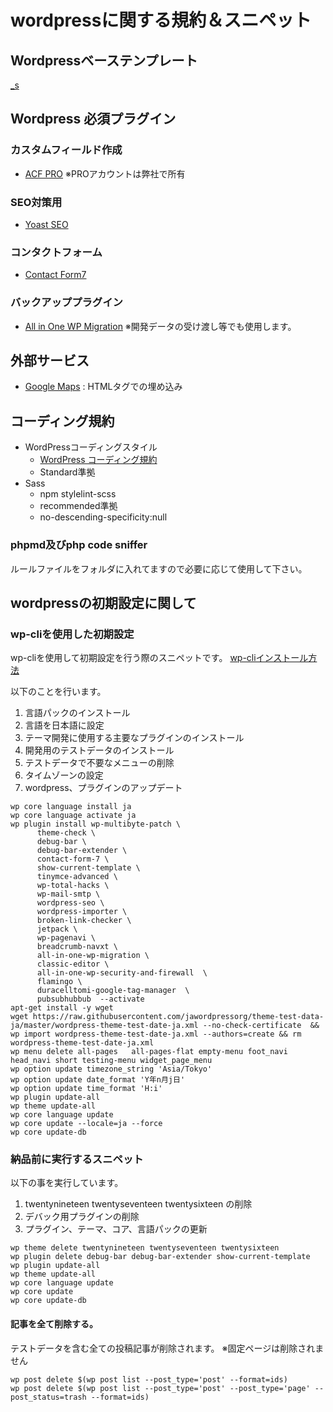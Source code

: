 # wordpressに関する規約＆スニペット

## Wordpressベーステンプレート

[_s](https://underscores.me/)

##  Wordpress 必須プラグイン
### カスタムフィールド作成
- [ACF PRO](https://www.advancedcustomfields.com/resources/)
 ※PROアカウントは弊社で所有

### SEO対策用
- [Yoast SEO](https://ja.wordpress.org/plugins/wordpress-seo/)

### コンタクトフォーム
- [Contact Form7](https://ja.wordpress.org/plugins/contact-form-7/)

### バックアッププラグイン
- [All in One WP Migration](https://wordpress.org/plugins/all-in-one-wp-migration/)
 ※開発データの受け渡し等でも使用します。

## 外部サービス
  - [Google Maps](https://goo.gl/maps/voAb3VKKewj) : HTMLタグでの埋め込み

## コーディング規約

- WordPressコーディングスタイル
  - [WordPress コーディング規約](https://wpdocs.osdn.jp/WordPress_%E3%82%B3%E3%83%BC%E3%83%87%E3%82%A3%E3%83%B3%E3%82%B0%E8%A6%8F%E7%B4%84)
  - Standard準拠
- Sass
  - npm stylelint-scss
  - recommended準拠
  - no-descending-specificity:null

### phpmd及びphp code sniffer  
ルールファイルをフォルダに入れてますので必要に応じて使用して下さい。  

## wordpressの初期設定に関して
### wp-cliを使用した初期設定
wp-cliを使用して初期設定を行う際のスニペットです。
[wp-cliインストール方法](https://wp-cli.org/ja/#%E3%82%A4%E3%83%B3%E3%82%B9%E3%83%88%E3%83%BC%E3%83%AB%E6%96%B9%E6%B3%95)

以下のことを行います。

1. 言語パックのインストール
2. 言語を日本語に設定
3. テーマ開発に使用する主要なプラグインのインストール
4. 開発用のテストデータのインストール
5. テストデータで不要なメニューの削除
6. タイムゾーンの設定
7. wordpress、プラグインのアップデート

```
wp core language install ja
wp core language activate ja
wp plugin install wp-multibyte-patch \
      theme-check \
      debug-bar \
      debug-bar-extender \
      contact-form-7 \
      show-current-template \
      tinymce-advanced \
      wp-total-hacks \
      wp-mail-smtp \
      wordpress-seo \
      wordpress-importer \
      broken-link-checker \
      jetpack \
      wp-pagenavi \
      breadcrumb-navxt \
      all-in-one-wp-migration \
      classic-editor \
      all-in-one-wp-security-and-firewall  \
      flamingo \
      duracelltomi-google-tag-manager  \
      pubsubhubbub  --activate
apt-get install -y wget
wget https://raw.githubusercontent.com/jawordpressorg/theme-test-data-ja/master/wordpress-theme-test-date-ja.xml --no-check-certificate  &&  wp import wordpress-theme-test-date-ja.xml --authors=create && rm wordpress-theme-test-date-ja.xml
wp menu delete all-pages   all-pages-flat empty-menu foot_navi head_navi short testing-menu widget_page_menu
wp option update timezone_string 'Asia/Tokyo'
wp option update date_format 'Y年n月j日'
wp option update time_format 'H:i'
wp plugin update-all
wp theme update-all
wp core language update
wp core update --locale=ja --force
wp core update-db
```

### 納品前に実行するスニペット

以下の事を実行しています。

1. twentynineteen twentyseventeen twentysixteen の削除
2. デバック用プラグインの削除
3. プラグイン、テーマ、コア、言語パックの更新

```
wp theme delete twentynineteen twentyseventeen twentysixteen 
wp plugin delete debug-bar debug-bar-extender show-current-template 
wp plugin update-all
wp theme update-all
wp core language update
wp core update 
wp core update-db
```

#### 記事を全て削除する。
テストデータを含む全ての投稿記事が削除されます。
※固定ページは削除されません

```
wp post delete $(wp post list --post_type='post' --format=ids)
wp post delete $(wp post list --post_type='post' --post_type='page' --post_status=trash --format=ids)
```
